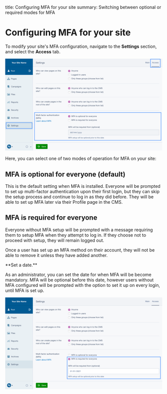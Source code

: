title: Configuring MFA for your site
summary: Switching between optional or required modes for MFA

# Configuring MFA for your site

To modify your site's MFA configuration, navigate to the **Settings** section,
and select the **Access** tab.

![A screenshot of the site-wide MFA settings UI with the section (Settings) and tab (Access) highlighted](../_images/02-01-1-mfa-settings-ui.png)

Here, you can select one of two modes of operation for MFA on your site:

## MFA is optional for everyone (default)

This is the default setting when MFA is installed. Everyone will be prompted to
set up multi-factor authentication upon their first login, but they can skip the
setup process and continue to log in as they did before. They will be able to
set up MFA later via their Profile page in the CMS.

## MFA is required for everyone

Everyone without MFA setup will be prompted with a message requiring them to
setup MFA when they attempt to log in. If they choose not to proceed with setup,
they will remain logged out.

Once a user has set up an MFA method on their account, they will not be able to
remove it unless they have added another.

<div class="hint" markdown="1">
**Set a date.**

As an administrator, you can set the date for when MFA will be become mandatory.
MFA will be optional before this date, however users without MFA configured will
be prompted with the option to set it up on every login, until MFA is set up.

![A screenshot of the site-wide MFA settings UI with the 'MFA is required for everyone' option selected and a date entered in the 'MFA will be required from' field](../_images/02-01-2-grace-period.png)
</div>
